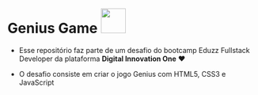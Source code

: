 # Genius Game <img src="https://user-images.githubusercontent.com/49699985/136994877-4ed67ed3-f012-45a8-9589-e8da46038049.png" width="50px" />

- Esse repositório faz parte de um desafio do bootcamp Eduzz Fullstack Developer da plataforma **Digital Innovation One** :heart:

- O desafio consiste em criar o jogo Genius com HTML5, CSS3 e JavaScript
